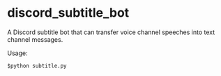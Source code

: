 # discord_subtitle_bot
A Discord subtitle bot that can transfer voice channel speeches into text channel messages.

Usage:

``$python subtitle.py``
